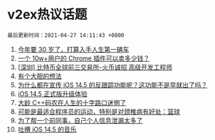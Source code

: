 # v2ex热议话题

`最后更新时间：2021-04-27 14:11:43 +0800`

1. [今年要 30 岁了，打算入手人生第一辆车](https://www.v2ex.com/t/773363)
1. [一个 10w+用户的 Chrome 插件可以卖多少钱？](https://www.v2ex.com/t/773416)
1. [[深圳] 比特币全球前三交易所-火币诚招 高级开发工程师](https://www.v2ex.com/t/773391)
1. [有个大胆的想法](https://www.v2ex.com/t/773516)
1. [为什么都在宣传 iOS 14.5 的反跟踪功能呢？这功能不是早就出了吗？](https://www.v2ex.com/t/773502)
1. [iOS 14.5 正式版升级体验](https://www.v2ex.com/t/773505)
1. [大龄 C++码农在人生的十字路口迷惘了](https://www.v2ex.com/t/773439)
1. [可能是最适合程序员的运动，特别是对颈椎病有好处：篮球](https://www.v2ex.com/t/773500)
1. [为了帮一个前同事，自己个人信息泄漏太多了](https://www.v2ex.com/t/773457)
1. [吐槽 iOS 14.5 的音乐](https://www.v2ex.com/t/773507)

